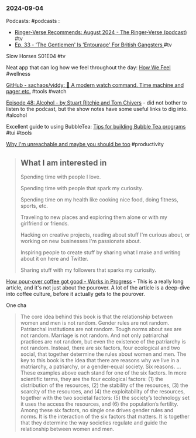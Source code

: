 ### 2024-09-04
Podcasts: #podcasts :
* [Ringer-Verse Recommends: August 2024 - The Ringer-Verse (podcast)](https://lnns.co/XeH79A0zaKR) #tv
* [Ep. 33 - 'The Gentlemen' Is 'Entourage' For British Gangsters ](https://lnns.co/GZreMF5hxwD) #tv

Slow Horses S01E04 #tv 

Neat app that can log how we feel throughout the day: [How We Feel](https://howwefeel.org/) #wellness 

[GitHub - sachaos/viddy: 👀 A modern watch command. Time machine and pager etc.](https://github.com/sachaos/viddy) #tools #watch

[Episode 48: Alcohol - by Stuart Ritchie and Tom Chivers](https://www.thestudiesshowpod.com/p/episode-48-alcohol) - did not bother to listen to the podcast, but the show notes have some useful links to dig into. #alcohol 

Excellent guide to using BubbleTea: [Tips for building Bubble Tea programs](https://leg100.github.io/en/posts/building-bubbletea-programs/) #tui #tools

[Why I'm unreachable and maybe you should be too](https://levels.io/contact/#216%20-%2014901527) #productivity

> ## What I am interested in
> 
> Spending time with people I love.
> 
> Spending time with people that spark my curiosity.
> 
> Spending time on my health like cooking nice food, doing fitness, sports, etc.
> 
> Traveling to new places and exploring them alone or with my girlfriend or friends.
> 
> Hacking on creative projects, reading about stuff I'm curious about, or working on new businesses I'm passionate about.
> 
> Inspiring people to create stuff by sharing what I make and writing about it on here and Twitter.
> 
> Sharing stuff with my followers that sparks my curiosity.

[How pour-over coffee got good - Works in Progress](https://worksinprogress.co/issue/how-pour-over-coffee-got-good/) - This is a really long article, and it's not just about the pourover. A lot of the article is a deep-dive into coffee culture, before it actually gets to the pourover.

One cha

>  The core idea behind this book is that the relationship between women and men is not random. Gender rules are not random. Patriarchal institutions are not random. Tough norms about sex are not random. Marriage is not random. And not only patriarchal practices are not random, but even the existence of the patriarchy is not random. Instead, there are six factors, four ecological and two social, that together determine the rules about women and men. The key to this book is the idea that there are reasons why we live in a matriarchy, a patriarchy, or a gender-equal society. Six reasons.
>  …
>  These examples above each stand for one of the six factors. In more scientific terms, they are the four ecological factors: (1) the distribution of the resources, (2) the stability of the resources, (3) the scarcity of the resources, and (4) the exploitability of the resources, together with the two societal factors: (5) the society’s technology set it uses the access the resources, and (6) the population’s fertility. Among these six factors, no single one drives gender rules and norms. It is the interaction of the six factors that matters. It is together that they determine the way societies regulate and guide the relationship between women and men.